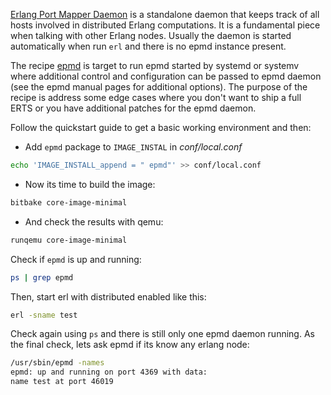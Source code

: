 [Erlang Port Mapper Daemon](https://erlang.org/doc/man/epmd.html) is a standalone daemon that keeps track of all hosts involved in distributed Erlang computations. It is a fundamental piece when talking with other Erlang nodes. Usually the daemon is started automatically when run `erl` and there is no epmd instance present.

The recipe [epmd](https://github.com/meta-erlang/meta-erlang/blob/master/recipes-core/epmd/epmd.inc) is target to run epmd started by systemd or systemv where additional control and configuration can be passed to epmd daemon (see the epmd manual pages for additional options). The purpose of the recipe is address some edge cases where you don't want to ship a full ERTS or you have additional patches for the epmd daemon.

Follow the quickstart guide to get a basic working environment and then:

- Add `epmd` package to `IMAGE_INSTAL` in _conf/local.conf_

```bash
echo 'IMAGE_INSTALL_append = " epmd"' >> conf/local.conf
```

- Now its time to build the image:

```bash
bitbake core-image-minimal
```

- And check the results with qemu:

```bash
runqemu core-image-minimal
```

Check if `epmd` is up and running:

```bash
ps | grep epmd
```

Then, start erl with distributed enabled like this:

```bash
erl -sname test
```

Check again using `ps` and there is still only one epmd daemon running. As the final check, lets ask epmd if its know any erlang node:

```bash
/usr/sbin/epmd -names
epmd: up and running on port 4369 with data:
name test at port 46019
```
